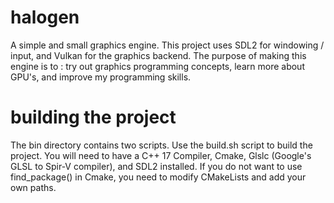 # halogen
A simple and small graphics engine. This project uses SDL2 for windowing / input, and Vulkan for the graphics backend. 
The purpose of making this engine is to : try out graphics programming concepts, learn more about GPU's, and improve my programming skills.

# building the project
The bin directory contains two scripts. Use the build.sh script to build the project. 
You will need to have a C++ 17 Compiler, Cmake, Glslc (Google's GLSL to Spir-V compiler), and SDL2 installed. 
If you do not want to use find_package() in Cmake, you need to modify CMakeLists and add 
your own paths.

